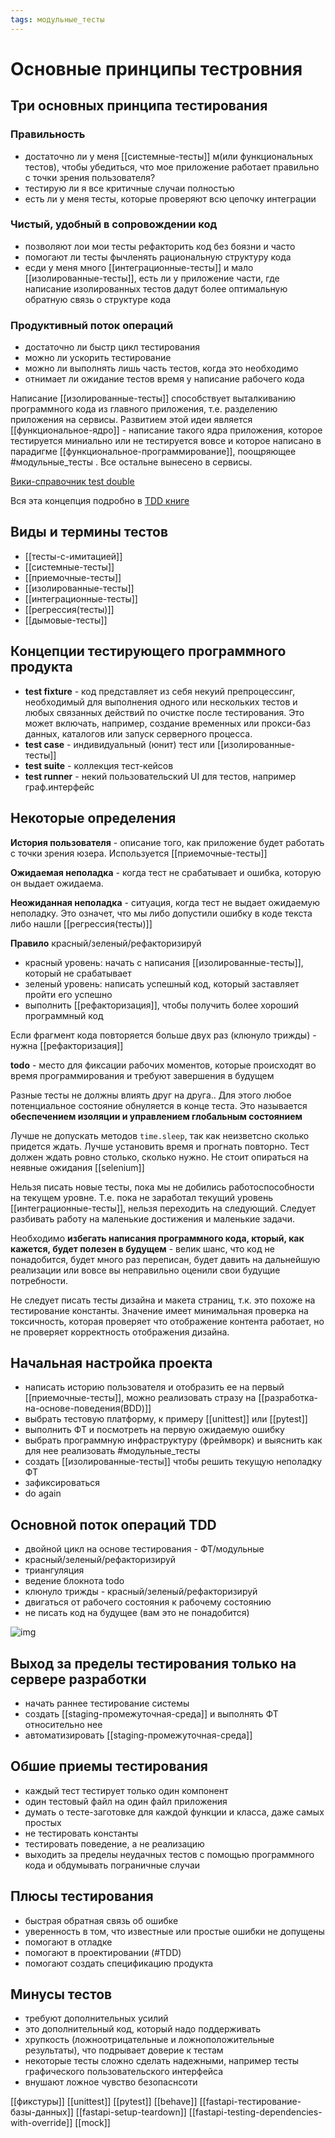 ```yaml
---
tags: модульные_тесты
---
```

# Основные принципы тестровния

## Три основных принципа тестирования

### Правильность

- достаточно ли у меня [[системные-тесты]] м(или функциональных тестов), чтобы убедиться, что мое приложение работает правильно с точки зрения пользователя?
- тестирую ли я все критичные случаи полностью
- есть ли у меня тесты, которые проверяют всю цепочку интеграции

### Чистый, удобный в сопровождении код

- позволяют лои мои тесты рефакторить код без боязни и часто
- помогают ли тесты фычленять рациональную структуру кода
- есди у меня много [[интеграционные-тесты]] и мало [[изолированные-тесты]], есть ли у приложение части, где написание изолированных тестов дадут более оптимальную обратную связь о структуре кода

### Продуктивный поток операций

- достаточно ли быстр цикл тестирования
- можно ли ускорить тестирование
- можно ли выполнять лишь часть тестов, когда это необходимо
- отнимает ли ожидание тестов время у написание рабочего кода

Написание [[изолированные-тесты]] способствует выталкиванию программного кода из главного приложения, т.е. разделению приложения на сервисы. Развитием этой идеи является [[функциональное-ядро]] - написание такого ядра приложения, которое тестируется миниально или не тестируется вовсе и которое написано в парадигме [[функциональное-программирование]], поощряющее #модульные_тесты . Все остальне вынесено в сервисы.

[Вики-справочник test double](https://en.wikipedia.org/wiki/Test_double)

Вся эта концепция подробно в [TDD книге](https://www.obeythetestinggoat.com/book/chapter_hot_lava.html)

## Виды и термины тестов

- [[тесты-с-имитацией]]
- [[системные-тесты]]
- [[приемочные-тесты]]
- [[изолированные-тесты]]
- [[интеграционные-тесты]]
- [[регрессия(тесты)]]
- [[дымовые-тесты]]

## Концепции тестирующего программного продукта

- **test fixture** - код представляет из себя некуий препроцессинг, необходимый для выполнения одного или нескольких тестов и любых связанных действий по очистке после тестирования. Это может включать, например, создание временных или прокси-баз данных, каталогов или запуск серверного процесса.
- **test case** - индивидуальный (юнит) тест или [[изолированные-тесты]]
- **test suite** - коллекция тест-кейсов
- **test runner** - некий пользовательский UI для тестов, например граф.интерфейс

## Некоторые определения

**История пользователя** - описание того, как приложение будет работать с точки зрения юзера. Используется [[приемочные-тесты]]

**Ожидаемая неполадка** - когда тест не срабатывает и ошибка, которую он выдает ожидаема.

**Неожиданная неполадка** - ситуация, когда тест не выдает ожидаемую неполадку. Это означет, что мы либо допустили ошибку в коде текста либо нашли [[регрессия(тесты)]]

**Правило** красный/зеленый/рефакторизируй

- красный уровень: начать с написания [[изолированные-тесты]], который не срабатывает
- зеленый уровень: написать успешный код, который заставляет пройти его успешно
- выполнить [[рефакторизация]], чтобы получить более хороший программный код

Если фрагмент кода повторяется больше двух раз (клюнуло трижды) - нужна [[рефакторизация]]

**todo** - место для фиксации рабочих моментов, которые происходят во время программирования и требуют завершения в будущем

Разные тесты не должны влиять друг на друга.. Для этого любое потенциальное состояние обнуляется в конце теста. Это называется **обеспечением изоляции и управлением глобальным состоянием**

Лучше не допускать методов `time.sleep`, так как неизветсно сколько придется ждать. Лучше установить время и прогнать повторно. Тест должен ждать ровно столько, сколько нужно. Не стоит опираться на неявные ожидания [[selenium]]

Нельзя писать новые тесты, пока мы не добились работоспособности на текущем уровне. Т.е. пока не заработал текущий уровень [[интеграционные-тесты]], нельзя переходить на следующий. Следует разбивать работу на маленькие достижения и маленькие задачи.

Необходимо **избегать написания программного кода, кторый, как кажется, будет полезен в будущем** - велик шанс, что код не понадобится, будет много раз переписан, будет давить на дальнейшую реализации или вовсе вы неправильно оценили свои будущие потребности.

Не следует писать тесты дизайна и макета страниц, т.к. это похоже на тестирование константы. Значение имеет минимальная проверка на токсичность, которая проверяет что отображение контента работает, но не проверяет корректность отображения дизайна.

## Начальная настройка проекта

- написать историю пользователя и отобразить ее на первый [[приемочные-тесты]], можно реализовать стразу на [[разработка-на-основе-поведения(BDD)]]
- выбрать тестовую платформу, к примеру [[unittest]] или [[pytest]]
- выполнить ФТ и посмотреть на первую ожидаемую ошибку
- выбрать программную инфраструктуру (фреймворк) и выяснить как для нее реализовать #модульные_тесты
- создать [[изолированные-тесты]] чтобы решить текущую неполадку ФТ
- зафиксироваться
- do again

## Основной поток операций TDD

- двойной цикл на основе тестирования - ФТ/модульные
- красный/зеленый/рефакторизируй
- триангуляция
- ведение блокнота todo
- клюнуло трижды - красный/зеленый/рефакторизируй
- двигаться от рабочего состояния к рабочему состоянию
- не писать код на будущее (вам это не понадобится)

![img](../attachments/2021-03-30-00-22-41.png)

## Выход за пределы тестирования только на сервере разработки

- начать раннее тестирование системы
- создать [[staging-промежуточная-среда]] и выполнять ФТ относительно нее
- автоматизировать [[staging-промежуточная-среда]]

## Обшие приемы тестирования

- каждый тест тестирует только один компонент
- один тестовый файл на один файл приложения
- думать о тесте-заготовке для каждой функции и класса, даже самых простых
- не тестировать константы
- тестировать поведение, а не реализацию
- выходить за пределы неудачных тестов с помощью программного кода и обдумывать пограничные случаи

## Плюсы тестирования

- быстрая обратная связь об ошибке
- уверенность в том, что известные или простые ошибки не допущены
- помогают в отладке
- помогают в проектировании (#TDD)
- помогают создать спецификацию продукта

## Минусы тестов

- требуют дополнительных усилий
- это дополнительный код, который надо поддерживать
- хрупкость (ложноотрицательные и ложноположительные результаты), что подрывает доверие к тестам
- некоторые тесты сложно сделать надежными, например тесты графического пользовательского интерфейса
- внушают ложное чувство безопаснсоти

[[фикстуры]]
[[unittest]]
[[pytest]]
[[behave]]
[[fastapi-тестирование-базы-данных]]
[[fastapi-setup-teardown]]
[[fastapi-testing-dependencies-with-override]]
[[mock]]
